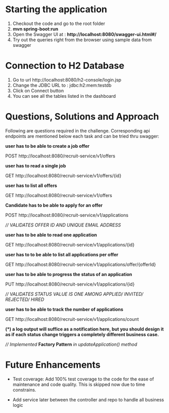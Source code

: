 

# Starting the application

1. Checkout the code and go to the root folder
2. **mvn spring-boot:run**
3. Open the Swagger UI at : **http://localhost:8080/swagger-ui.html#/**
4. Try out the queries right from the browser using sample data from swagger

# Connection to H2 Database

1. Go to url http://localhost:8080/h2-console/login.jsp
2. Change the JDBC URL to : jdbc:h2:mem:testdb
3. Click on Connect button
4. You can see all the tables listed in the dashboard

# Questions, Solutions and Approach


Following are questions required in the challenge. 
Corresponding api endpoints are mentioned below each task and can be tried thru swagger:

**user has to be able to create a job offer**

POST http://localhost:8080/recruit-service/v1/offers

**user has to read a single job**

GET http://localhost:8080/recruit-service/v1/offers/{id}

**user has to list all offers**

GET http://localhost:8080/recruit-service/v1/offers

**Candidate has to be able to apply for an offer**

POST http://localhost:8080/recruit-service/v1/applications

*// VALIDATES OFFER ID AND UNIQUE EMAIL ADDRESS*

**user has to be able to read one application**

GET http://localhost:8080/recruit-service/v1/applications/{id}

**user has to to be able to list all applications per offer**

GET http://localhost:8080/recruit-service/v1/applications/offer/{offerId}

**user has to be able to progress the status of an application**

PUT http://localhost:8080/recruit-service/v1/applications/{id}

*// VALIDATES STATUS VALUE IS ONE AMONG APPLIED/ INVITED/ REJECTED/ HIRED*

**user has to be able to track the number of applications**

GET http://localhost:8080/recruit-service/v1/applications/count

**(*) a log output will suffice as a notification here, but you should design it as if each status change triggers a completely different business case.**

*// Implemented* **Factory Pattern** *in updateApplication() method*


# Future Enhancements

* Test coverage: Add 100% test coverage to the code for the ease of maintenance and code quality. This is skipped now due to time constrains.

* Add service later between the controller and repo to handle all business logic
